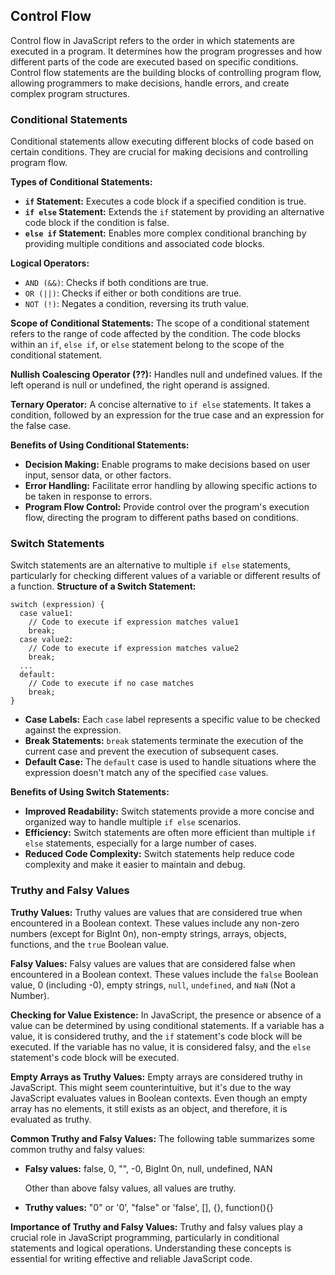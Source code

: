 ## Control Flow

Control flow in JavaScript refers to the order in which statements are executed in a program. It determines how the program progresses and how different parts of the code are executed based on specific conditions. Control flow statements are the building blocks of controlling program flow, allowing programmers to make decisions, handle errors, and create complex program structures.

### Conditional Statements

Conditional statements allow executing different blocks of code based on certain conditions. They are crucial for making decisions and controlling program flow.

**Types of Conditional Statements:**

- **`if` Statement:** Executes a code block if a specified condition is true.
- **`if else` Statement:** Extends the `if` statement by providing an alternative code block if the condition is false.
- **`else if` Statement:** Enables more complex conditional branching by providing multiple conditions and associated code blocks.

**Logical Operators:**

- `AND (&&)`: Checks if both conditions are true.
- `OR (||)`: Checks if either or both conditions are true.
- `NOT (!)`: Negates a condition, reversing its truth value.

**Scope of Conditional Statements:** The scope of a conditional statement refers to the range of code affected by the condition. The code blocks within an `if`, `else if`, or `else` statement belong to the scope of the conditional statement.

**Nullish Coalescing Operator (??):** Handles null and undefined values. If the left operand is null or undefined, the right operand is assigned.

**Ternary Operator:** A concise alternative to `if else` statements. It takes a condition, followed by an expression for the true case and an expression for the false case.

**Benefits of Using Conditional Statements:**

- **Decision Making:** Enable programs to make decisions based on user input, sensor data, or other factors.
- **Error Handling:** Facilitate error handling by allowing specific actions to be taken in response to errors.
- **Program Flow Control:** Provide control over the program's execution flow, directing the program to different paths based on conditions.

### Switch Statements

Switch statements are an alternative to multiple `if else` statements, particularly for checking different values of a variable or different results of a function.
**Structure of a Switch Statement:**

```
switch (expression) {
  case value1:
    // Code to execute if expression matches value1
    break;
  case value2:
    // Code to execute if expression matches value2
    break;
  ...
  default:
    // Code to execute if no case matches
    break;
}

```

- **Case Labels:** Each `case` label represents a specific value to be checked against the expression.
- **Break Statements:** `break` statements terminate the execution of the current case and prevent the execution of subsequent cases.
- **Default Case:** The `default` case is used to handle situations where the expression doesn't match any of the specified `case` values.

**Benefits of Using Switch Statements:**

- **Improved Readability:** Switch statements provide a more concise and organized way to handle multiple `if else` scenarios.
- **Efficiency:** Switch statements are often more efficient than multiple `if else` statements, especially for a large number of cases.
- **Reduced Code Complexity:** Switch statements help reduce code complexity and make it easier to maintain and debug.

### Truthy and Falsy Values

**Truthy Values:** Truthy values are values that are considered true when encountered in a Boolean context. These values include any non-zero numbers (except for BigInt 0n), non-empty strings, arrays, objects, functions, and the `true` Boolean value.

**Falsy Values:** Falsy values are values that are considered false when encountered in a Boolean context. These values include the `false` Boolean value, 0 (including -0), empty strings, `null`, `undefined`, and `NaN` (Not a Number).

**Checking for Value Existence:** In JavaScript, the presence or absence of a value can be determined by using conditional statements. If a variable has a value, it is considered truthy, and the `if` statement's code block will be executed. If the variable has no value, it is considered falsy, and the `else` statement's code block will be executed.

**Empty Arrays as Truthy Values:** Empty arrays are considered truthy in JavaScript. This might seem counterintuitive, but it's due to the way JavaScript evaluates values in Boolean contexts. Even though an empty array has no elements, it still exists as an object, and therefore, it is evaluated as truthy.

**Common Truthy and Falsy Values:** The following table summarizes some common truthy and falsy values:

- **Falsy values:** false, 0, "", -0, BigInt 0n, null, undefined, NAN

  Other than above falsy values, all values are truthy.

- **Truthy values:** "0" or '0', "false" or 'false', [], {}, function(){}

**Importance of Truthy and Falsy Values:** Truthy and falsy values play a crucial role in JavaScript programming, particularly in conditional statements and logical operations. Understanding these concepts is essential for writing effective and reliable JavaScript code.
